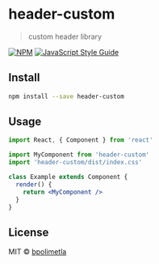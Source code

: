 # header-custom

> custom header library

[![NPM](https://img.shields.io/npm/v/header-custom.svg)](https://www.npmjs.com/package/header-custom) [![JavaScript Style Guide](https://img.shields.io/badge/code_style-standard-brightgreen.svg)](https://standardjs.com)

## Install

```bash
npm install --save header-custom
```

## Usage

```jsx
import React, { Component } from 'react'

import MyComponent from 'header-custom'
import 'header-custom/dist/index.css'

class Example extends Component {
  render() {
    return <MyComponent />
  }
}
```

## License

MIT © [bpolimetla](https://github.com/bpolimetla)
